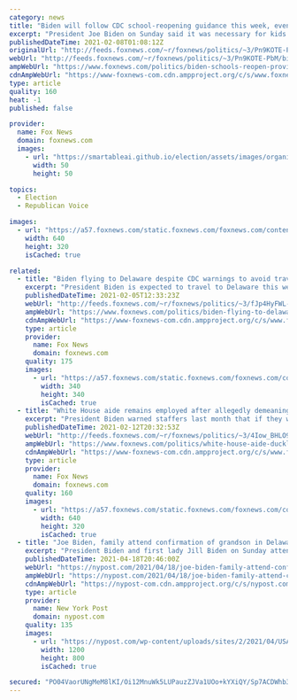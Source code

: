 ```yaml
---
category: news
title: "Biden will follow CDC school-reopening guidance this week, even though agency provided it months ago"
excerpt: "President Joe Biden on Sunday said it was necessary for kids to return “safely” to school and to expect the Center for Disease Control and Prevention (CDC) to release “science-based” guidelines later this week on requirements for schools to reopen."
publishedDateTime: 2021-02-08T01:08:12Z
originalUrl: "http://feeds.foxnews.com/~r/foxnews/politics/~3/Pn9KOTE-PbM/biden-schools-reopen-provide-cdc-science-this-week"
webUrl: "http://feeds.foxnews.com/~r/foxnews/politics/~3/Pn9KOTE-PbM/biden-schools-reopen-provide-cdc-science-this-week"
ampWebUrl: "https://www.foxnews.com/politics/biden-schools-reopen-provide-cdc-science-this-week.amp"
cdnAmpWebUrl: "https://www-foxnews-com.cdn.ampproject.org/c/s/www.foxnews.com/politics/biden-schools-reopen-provide-cdc-science-this-week.amp"
type: article
quality: 160
heat: -1
published: false

provider:
  name: Fox News
  domain: foxnews.com
  images:
    - url: "https://smartableai.github.io/election/assets/images/organizations/foxnews.com-50x50.jpg"
      width: 50
      height: 50

topics:
  - Election
  - Republican Voice

images:
  - url: "https://a57.foxnews.com/static.foxnews.com/foxnews.com/content/uploads/2021/02/640/320/AP21037480732952-1.jpg?ve=1&tl=1"
    width: 640
    height: 320
    isCached: true

related:
  - title: "Biden flying to Delaware despite CDC warnings to avoid travel"
    excerpt: "President Biden is expected to travel to Delaware this weekend, in what will be his first out-of-town trip since taking office, despite warnings from the Centers of Disease Control and Prevention to avoid travel."
    publishedDateTime: 2021-02-05T12:33:23Z
    webUrl: "http://feeds.foxnews.com/~r/foxnews/politics/~3/fJp4HyFWL-o/biden-flying-to-delaware-despite-cdc-warnings-to-avoid-travel"
    ampWebUrl: "https://www.foxnews.com/politics/biden-flying-to-delaware-despite-cdc-warnings-to-avoid-travel.amp"
    cdnAmpWebUrl: "https://www-foxnews-com.cdn.ampproject.org/c/s/www.foxnews.com/politics/biden-flying-to-delaware-despite-cdc-warnings-to-avoid-travel.amp"
    type: article
    provider:
      name: Fox News
      domain: foxnews.com
    quality: 175
    images:
      - url: "https://a57.foxnews.com/static.foxnews.com/foxnews.com/content/uploads/2020/10/340/340/brooke-singman-headshot.jpg?ve=1&tl=1"
        width: 340
        height: 340
        isCached: true
  - title: "White House aide remains employed after allegedly demeaning reporter, despite Biden warning of firing"
    excerpt: "President Biden warned staffers last month that if they weren’t respectful to others their jobs would be on the line – but a press office aide accused of threatening and making misogynistic remarks to a female reporter still has his."
    publishedDateTime: 2021-02-12T20:32:53Z
    webUrl: "http://feeds.foxnews.com/~r/foxnews/politics/~3/4Iow_BHLO98/white-house-aide-ducklo-palmeri-politico"
    ampWebUrl: "https://www.foxnews.com/politics/white-house-aide-ducklo-palmeri-politico.amp"
    cdnAmpWebUrl: "https://www-foxnews-com.cdn.ampproject.org/c/s/www.foxnews.com/politics/white-house-aide-ducklo-palmeri-politico.amp"
    type: article
    provider:
      name: Fox News
      domain: foxnews.com
    quality: 160
    images:
      - url: "https://a57.foxnews.com/static.foxnews.com/foxnews.com/content/uploads/2021/02/640/320/Tj-Ducklo-Tara-Palmeri.jpg?ve=1&tl=1"
        width: 640
        height: 320
        isCached: true
  - title: "Joe Biden, family attend confirmation of grandson in Delaware"
    excerpt: "President Biden and first lady Jill Biden on Sunday attended the confirmation of their 14-year-old grandson Robert Hunter Biden II — the son of the late Beau Biden. The service took place at"
    publishedDateTime: 2021-04-18T20:46:00Z
    webUrl: "https://nypost.com/2021/04/18/joe-biden-family-attend-confirmation-of-grandson-in-delaware/"
    ampWebUrl: "https://nypost.com/2021/04/18/joe-biden-family-attend-confirmation-of-grandson-in-delaware/amp/"
    cdnAmpWebUrl: "https://nypost-com.cdn.ampproject.org/c/s/nypost.com/2021/04/18/joe-biden-family-attend-confirmation-of-grandson-in-delaware/amp/"
    type: article
    provider:
      name: New York Post
      domain: nypost.com
    quality: 135
    images:
      - url: "https://nypost.com/wp-content/uploads/sites/2/2021/04/USA-BIDEN__21.jpg?quality=90&strip=all&w=1200"
        width: 1200
        height: 800
        isCached: true

secured: "PO04VaorUNgMeM8lKI/Oi12MnuWk5LUPauzZJVa1UOo+kYXiQY/Sp7ACDWhb3ecl/4kdSZBRBCY+fy0PlR9ykc+Fl6ahozp4f78UapUN3RXbJeIx9p+su5YAB/SMOSNHOVCCBAlA6R3GxRDKFyYl0+VwjUlC6qyojihVtzrN2hQYigncppmFqpvSoabbZWg3sBBET3GvT8AMAxoJuy3m7q9SKEzc45b7uriFMY4z976Q4PzZK4+amTvJimi7ZxYGLHOfSIDunpUnTA62/RPueCdVAN+xTAh9MXpyixJbLxuQZQ7Je0VMpKrQG8fwqxxRIz6Y/uJaqvmmB46Nd453OlKsXI53mkh2uzN045855qQ=;jQPmW+++32Nnk2eXFSMRLw=="
---
```


